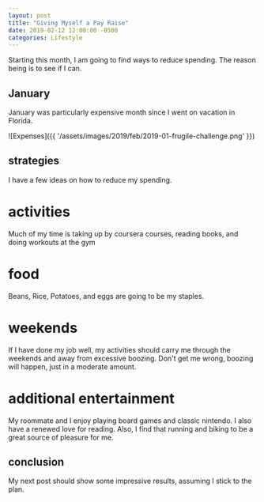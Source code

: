 ```yaml
---
layout: post
title: "Giving Myself a Pay Raise"
date: 2019-02-12 12:00:00 -0500
categories: Lifestyle
---
```


Starting this month, I am going to find ways to reduce spending.
The reason being is to see if I can.


## January

January was particularly expensive month since I went on  vacation in Florida.

![Expenses]({{ '/assets/images/2019/feb/2019-01-frugile-challenge.png' }})

## strategies

I have a few ideas on how to reduce my spending.

# activities

Much of my time is taking up by coursera courses, reading books, and doing workouts at the gym

# food

Beans, Rice, Potatoes, and eggs are going to be my staples.

# weekends

If I have done my job well, my activities should carry me through the weekends and away from excessive boozing.
Don't get me wrong, boozing will happen, just in a moderate amount.

# additional entertainment

My roommate and I enjoy playing board games and classic nintendo. 
I also have a renewed love for reading.
Also, I find that running and biking to be a great source of pleasure for me.  

## conclusion

My next post should show some impressive results, assuming I stick to the plan. 
 